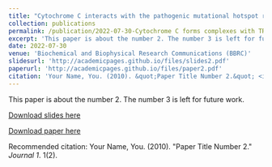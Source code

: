 ```yaml
---
title: "Cytochrome C interacts with the pathogenic mutational hotspot region of TRPV4 and forms complexes that differ in mutation and metal ion-sensitive manner"
collection: publications
permalink: /publication/2022-07-30-Cytochrome C forms complexes with TRPV4
excerpt: 'This paper is about the number 2. The number 3 is left for future work.'
date: 2022-07-30
venue: 'Biochemical and Biophysical Research Communications (BBRC)'
slidesurl: 'http://academicpages.github.io/files/slides2.pdf'
paperurl: 'http://academicpages.github.io/files/paper2.pdf'
citation: 'Your Name, You. (2010). &quot;Paper Title Number 2.&quot; <i>Journal 1</i>. 1(2).'
---
```

This paper is about the number 2. The number 3 is left for future work.

[Download slides here](http://academicpages.github.io/files/slides2.pdf)

[Download paper here](http://academicpages.github.io/files/paper2.pdf)

Recommended citation: Your Name, You. (2010). "Paper Title Number 2." <i>Journal 1</i>. 1(2).
